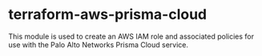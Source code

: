 # terraform-aws-prisma-cloud
This module is used to create an AWS IAM role and associated policies for use with the Palo Alto Networks Prisma Cloud service.

